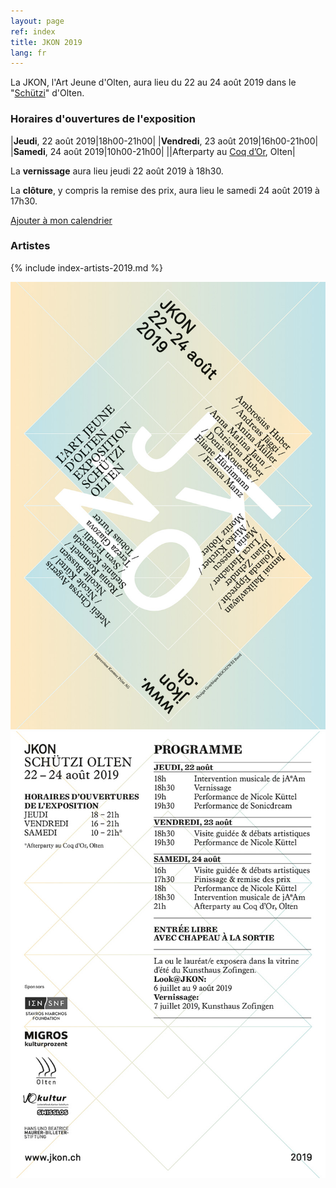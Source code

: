 ```yaml
---
layout: page
ref: index
title: JKON 2019
lang: fr
---
```


La JKON, l'Art Jeune d'Olten, aura lieu du 22 au 24 août 2019 dans le "[Schützi](https://schuetzi.ch/)" d'Olten. 

### Horaires d'ouvertures de l'exposition

|__Jeudi__, 22 août 2019|18h00-21h00|
|__Vendredi__, 23 août 2019|16h00-21h00|
|__Samedi__, 24 août 2019|10h00-21h00|
||Afterparty au [Coq d’Or](http://coq-d-or.ch/), Olten|

La __vernissage__ aura lieu jeudi 22 août 2019 à 18h30.

La __clôture__, y compris la remise des prix, aura lieu le samedi 24 août 2019 à 17h30.

[Ajouter à mon calendrier](ical-script/jkon2019.ics)

### Artistes

{% include index-artists-2019.md %}

![Flyer Front](images/flyers/JKON2019_Flyer_Front_FR.jpg)
![Flyer Back](images/flyers/JKON2019_Flyer_Back_FR.jpg)
